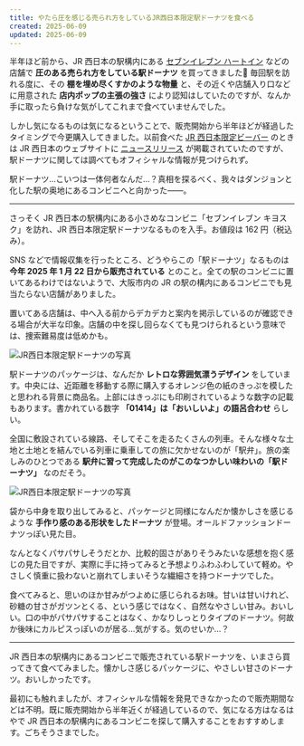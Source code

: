 ```yaml
---
title: やたら圧を感じる売られ方をしているJR西日本限定駅ドーナツを食べる
created: 2025-06-09
updated: 2025-06-09
---
```


半年ほど前から、JR 西日本の駅構内にある [セブンイレブン ハートイン](https://www.dailyservice.co.jp/work/directsales#seven) などの店舗で **圧のある売られ方をしている駅ドーナツ** を買ってきました🍩 毎回駅を訪れる度に、その **棚を埋め尽くすかのような物量** と、その近くや店舗入り口などに用意された **店内ポップの主張の強さ** により認知はしていたのですが、なんか手に取ったら負けな気がしてこれまで食べていませんでした。

しかし気になるものは気になるということで、販売開始から半年ほどが経過したタイミングで今更購入してきました。以前食べた [JR 西日本限定ビーバー](/blog/20240722/) のときは JR 西日本のウェブサイトに [ニュースリリース](https://www.westjr.co.jp/press/article/2024/02/page_24661.html) が掲載されていたのですが、駅ドーナツに関しては調べてもオフィシャルな情報が見つけられず。

駅ドーナツ…こいつは一体何者なんだ…？真相を探るべく、我々はダンジョンと化した駅の奥地にあるコンビニへと向かった――。

---

さっそく JR 西日本の駅構内にある小さめなコンビニ「セブンイレブン キヨスク」を訪れ、JR 西日本限定駅ドーナツなるものを入手。お値段は 162 円（税込み）。

SNS などで情報収集を行ったところ、どうやらこの「駅ドーナツ」なるものは **今年 2025 年 1 月 22 日から販売されている** とのこと。全ての駅のコンビニに置いてあるわけではないようで、大阪市内の JR の駅の構内にあるコンビニでも見当たらない店舗がありました。

置いてある店舗は、中へ入る前からデカデカと案内を掲示しているのが確認できる場合が大半な印象。店舗の中を探し回らなくても見つけられるという意味では、捜索難易度は低めかも。

![JR西日本限定駅ドーナツの写真](f5fc1e1b-9cc9-45bf-8e4e-f43ce2969300)

駅ドーナツのパッケージは、なんだか **レトロな雰囲気漂うデザイン** をしています。中央には、近距離を移動する際に購入するオレンジ色の紙のきっぷを模したと思われる背景に商品名。上部にはきっぷにも印刷されているような数字の記載もあります。書かれている数字 **「01414」は「おいしいよ」の語呂合わせ** らしい。

全国に敷設されている線路、そしてそこを走るたくさんの列車。そんな様々な土地と土地とを結んでいる列車に乗車しての旅に欠かせないのが「駅弁」。旅の楽しみのひとつである **駅弁に習って完成したのがこのなつかしい味わいの「駅ドーナツ」** なのだそう。

![JR西日本限定駅ドーナツの写真](02879d89-64ed-4666-abbb-e59245d62300)

袋から中身を取り出してみると、パッケージと同様になんだか懐かしさを感じるような **手作り感のある形状をしたドーナツ** が登場。オールドファッションドーナツっぽい見た目。

なんとなくパサパサしそうだとか、比較的固さがありそうみたいな感想を抱く感じの見た目ですが、実際に手に持ってみると予想よりふわふわしていて軽め。やさしく慎重に扱わないと崩れてしまいそうな繊細さを持つドーナツでした。

食べてみると、思いのほか甘みがつよめに感じられるお味。甘いは甘いけれど、砂糖の甘さがガツンとくる、という感じではなく、自然なやさしい甘み。おいしい。口の中がパサパサすることはなく、かなりしっとりタイプのドーナツ。何故か後味にカルピスっぽいのが居る…気がする。気のせいか…？

---

JR 西日本の駅構内にあるコンビニで販売されている駅ドーナツを、いまさら買ってきて食べてみました。懐かしさ感じるパッケージに、やさしい甘さのドーナツ。おいしかったです。

最初にも触れましたが、オフィシャルな情報を発見できなかったので販売期間などは不明。既に販売開始から半年近くが経過しているので、気になる方はなるはやで JR 西日本の駅構内にあるコンビニを探して購入することをおすすめします。ごちそうさまでした。
